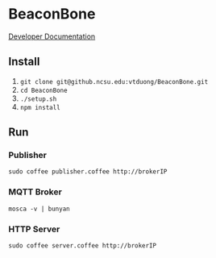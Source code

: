 # BeaconBone

[Developer Documentation](docs/documentation.md)

## Install

1. `git clone git@github.ncsu.edu:vtduong/BeaconBone.git`
2. `cd BeaconBone`
3. `./setup.sh`
4. `npm install`

## Run

### Publisher

`sudo coffee publisher.coffee http://brokerIP`

### MQTT Broker

`mosca -v | bunyan`

### HTTP Server

`sudo coffee server.coffee http://brokerIP`

